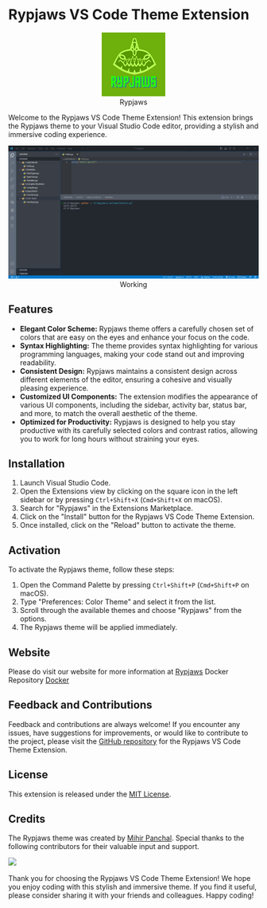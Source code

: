 # Rypjaws VS Code Theme Extension

<p align="center">
<img src="assets/RypJaws.png" alt="Rypjaws VS Code Theme">
  <br>
  Rypjaws
</p>
Welcome to the Rypjaws VS Code Theme Extension! This extension brings the Rypjaws theme to your Visual Studio Code editor, providing a stylish and immersive coding experience.

<p align="center">
  <img src="assets/Output.png" alt="Output" width="1000">
  <br>
  Working
</p>


## Features

- **Elegant Color Scheme:** Rypjaws theme offers a carefully chosen set of colors that are easy on the eyes and enhance your focus on the code.
- **Syntax Highlighting:** The theme provides syntax highlighting for various programming languages, making your code stand out and improving readability.
- **Consistent Design:** Rypjaws maintains a consistent design across different elements of the editor, ensuring a cohesive and visually pleasing experience.
- **Customized UI Components:** The extension modifies the appearance of various UI components, including the sidebar, activity bar, status bar, and more, to match the overall aesthetic of the theme.
- **Optimized for Productivity:** Rypjaws is designed to help you stay productive with its carefully selected colors and contrast ratios, allowing you to work for long hours without straining your eyes.

## Installation

1. Launch Visual Studio Code.
2. Open the Extensions view by clicking on the square icon in the left sidebar or by pressing `Ctrl+Shift+X` (`Cmd+Shift+X` on macOS).
3. Search for "Rypjaws" in the Extensions Marketplace.
4. Click on the "Install" button for the Rypjaws VS Code Theme Extension.
5. Once installed, click on the "Reload" button to activate the theme.

## Activation

To activate the Rypjaws theme, follow these steps:

1. Open the Command Palette by pressing `Ctrl+Shift+P` (`Cmd+Shift+P` on macOS).
2. Type "Preferences: Color Theme" and select it from the list.
3. Scroll through the available themes and choose "Rypjaws" from the options.
4. The Rypjaws theme will be applied immediately.

## Website 
Please do visit our website for more information at [Rypjaws](https://rypjaws.netlify.app/)
Docker Repository [Docker](https://hub.docker.com/r/mihir5400/rypjaws-extension)

## Feedback and Contributions

Feedback and contributions are always welcome! If you encounter any issues, have suggestions for improvements, or would like to contribute to the project, please visit the [GitHub repository](https://github.com/MihirRajeshPanchal/rypjaws) for the Rypjaws VS Code Theme Extension.

## License

This extension is released under the [MIT License](LICENSE).

## Credits

The Rypjaws theme was created by [Mihir Panchal](https://github.com/MihirRajeshPanchal). Special thanks to the following contributors for their valuable input and support.

<p align="start">
<a  href="https://github.com/MihirRajeshPanchal/rypjaws/graphs/contributors">
  <img src="https://contrib.rocks/image?repo=MihirRajeshPanchal/rypjaws"/>
</a>
</p>
Thank you for choosing the Rypjaws VS Code Theme Extension! We hope you enjoy coding with this stylish and immersive theme. If you find it useful, please consider sharing it with your friends and colleagues. Happy coding!
